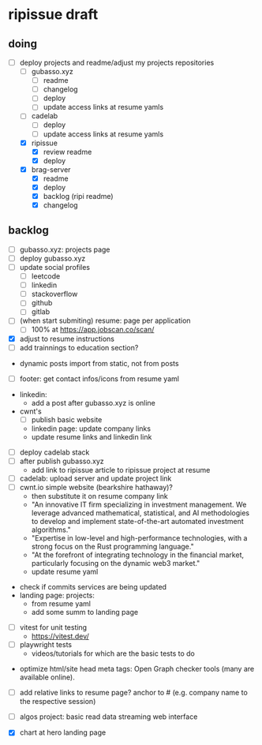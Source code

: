 # ripissue draft

## doing

- [ ] deploy projects and readme/adjust my projects repositories
  - [ ] gubasso.xyz
    - [ ] readme
    - [ ] changelog
    - [ ] deploy
    - [ ] update access links at resume yamls
  - [ ] cadelab
    - [ ] deploy
    - [ ] update access links at resume yamls
  - [x] ripissue
    - [x] review readme
    - [x] deploy
  - [x] brag-server
    - [x] readme
    - [x] deploy
    - [x] backlog (ripi readme)
    - [x] changelog

## backlog

- [ ] gubasso.xyz: projects page
- [ ] deploy gubasso.xyz
- [ ] update social profiles
  - [ ] leetcode
  - [ ] linkedin
  - [ ] stackoverflow
  - [ ] github
  - [ ] gitlab
- [ ] (when start submiting) resume: page per application
  - [ ] 100% at https://app.jobscan.co/scan/
- [x] adjust to resume instructions
- [ ] add trainnings to education section?
- dynamic posts import from static, not from posts
- [ ] footer: get contact infos/icons from resume yaml
- linkedin:
  - add a post after gubasso.xyz is online
- cwnt's
  - [ ] publish basic website
  - linkedin page: update company links
  - update resume links and linkedin link
- [ ] deploy cadelab stack
- [ ] after publish gubasso.xyz
  - add link to ripissue article to ripissue project at resume
- [ ] cadelab: upload server and update project link
- [ ] cwnt.io simple website (bearkshire hathaway)?
  - then substitute it on resume company link
  - "An innovative IT firm specializing in investment management. We leverage advanced mathematical, statistical, and AI methodologies to develop and implement state-of-the-art automated investment algorithms."
  - "Expertise in low-level and high-performance technologies, with a strong focus on the Rust programming language."
  - "At the forefront of integrating technology in the financial market, particularly focusing on the dynamic web3 market."
  - update resume yaml
- check if commits services are being updated
- landing page: projects:
  - from resume yaml
  - add some summ to landing page

- [ ] vitest for unit testing
  - https://vitest.dev/
- [ ] playwright tests
  - videos/tutorials for which are the basic tests to do

- optimize html/site head meta tags: Open Graph checker tools (many are available online).
- [ ] add relative links to resume page? anchor to # (e.g. company name to the respective session)

- [ ] algos project: basic read data streaming web interface
- [x] chart at hero landing page

